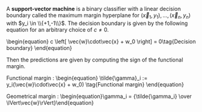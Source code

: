 A **support-vector machine** is a binary classifier with a linear decision boundary called the maximum margin hyperplane for $(\vec{x}_1, y_1), \dots, (\vec{x}_n, y_n)$ with $y_i \in \\{+1,-1\\}$. The decision boundary is given by the following equation for an arbitrary choice of $c \neq 0$.

\begin{equation}
c \left[ \vec{w}\cdot\vec{x} + w_0 \right] = 0\tag{Decision boundary}
\end{equation}

Then the predictions are given by computing the sign of the functional margin.

Functional margin
: \begin{equation}
\tilde{\gamma}_i := y_i(\vec{w}\cdot\vec{x} + w_0) \tag{Functional margin}
\end{equation}

Geometrical margin
: \begin{equation}\gamma_i = {\tilde{\gamma_i} \over \lVert\vec{w}\rVert}\end{equation}

